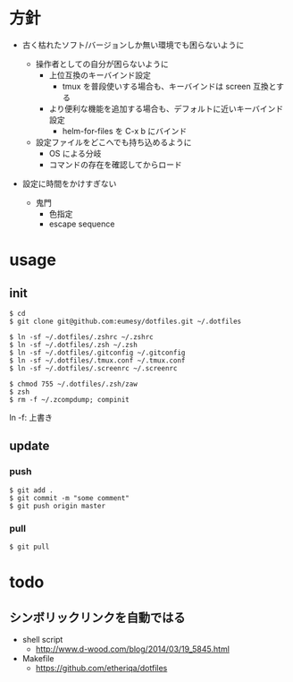 # 方針
- 古く枯れたソフト/バージョンしか無い環境でも困らないように
  - 操作者としての自分が困らないように
    - 上位互換のキーバインド設定
   	  - tmux を普段使いする場合も、キーバインドは screen 互換とする
    - より便利な機能を追加する場合も、デフォルトに近いキーバインド設定
   	  - helm-for-files を C-x b にバインド
  - 設定ファイルをどこへでも持ち込めるように
    - OS による分岐
	- コマンドの存在を確認してからロード
  
- 設定に時間をかけすぎない
  - 鬼門
    - 色指定
    - escape sequence

# usage
## init
```shell
$ cd
$ git clone git@github.com:eumesy/dotfiles.git ~/.dotfiles

$ ln -sf ~/.dotfiles/.zshrc ~/.zshrc
$ ln -sf ~/.dotfiles/.zsh ~/.zsh
$ ln -sf ~/.dotfiles/.gitconfig ~/.gitconfig
$ ln -sf ~/.dotfiles/.tmux.conf ~/.tmux.conf
$ ln -sf ~/.dotfiles/.screenrc ~/.screenrc

$ chmod 755 ~/.dotfiles/.zsh/zaw
$ zsh
$ rm -f ~/.zcompdump; compinit
```
ln -f: 上書き

## update
### push
```shell
$ git add .
$ git commit -m "some comment"
$ git push origin master
```

### pull
```shell
$ git pull
```

# todo
## シンボリックリンクを自動ではる
- shell script
  - http://www.d-wood.com/blog/2014/03/19_5845.html
- Makefile
  - https://github.com/etheriqa/dotfiles
